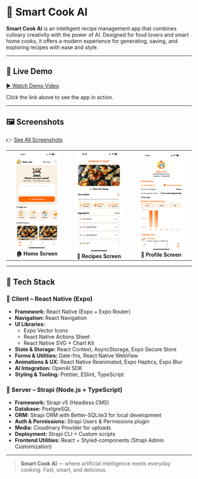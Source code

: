# 🍳 Smart Cook AI

**Smart Cook AI** is an intelligent recipe management app that combines culinary creativity with the power of AI. Designed for food lovers and smart home cooks, it offers a modern experience for generating, saving, and exploring recipes with ease and style.

---

## 🎥 Live Demo

[▶️ Watch Demo Video](./demo/live-demo.mp4)

Click the link above to see the app in action.

---

## 🖼️ Screenshots

👉 [See All Screenshots](./demo/)

<table>
  <tr>
    <td align="center">
      <img src="./demo/screen-home.png" width="80%"/><br/>
      <strong>🏠 Home Screen</strong>
    </td>
    <td align="center">
      <img src="./demo/screen-recipe-info-1.png" width="80%"/><br/>
      <strong>📖 Recipes Screen</strong>
    </td>
    <td align="center">
      <img src="./demo/screen-profile-1.png" width="80%"/><br/>
      <strong>👤 Profile Screen</strong>
    </td>
  </tr>
</table>

---

## 🚀 Tech Stack

### 📱 Client – React Native (Expo)

- **Framework:** React Native (Expo + Expo Router)
- **Navigation:** React Navigation
- **UI Libraries:**
  - Expo Vector Icons
  - React Native Actions Sheet
  - React Native SVG + Chart Kit
- **State & Storage:** React Context, AsyncStorage, Expo Secure Store
- **Forms & Utilities:** Date-fns, React Native WebView
- **Animations & UX:** React Native Reanimated, Expo Haptics, Expo Blur
- **AI Integration:** OpenAI SDK
- **Styling & Tooling:** Prettier, ESlint, TypeScript

### 🔧 Server – Strapi (Node.js + TypeScript)

- **Framework:** Strapi v5 (Headless CMS)
- **Database:** PostgreSQL
- **ORM:** Strapi ORM with Better-SQLite3 for local development
- **Auth & Permissions:** Strapi Users & Permissions plugin
- **Media:** Cloudinary Provider for uploads
- **Deployment:** Strapi CLI + Custom scripts
- **Frontend Utilities:** React + Styled-components (Strapi Admin Customization)

---

> **Smart Cook AI** — where artificial intelligence meets everyday cooking. Fast, smart, and delicious.
